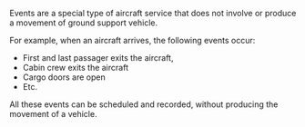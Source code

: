 Events are a special type of aircraft service that does not involve or produce a movement of ground support vehicle.

For example, when an aircraft arrives, the following events occur:

- First and last passager exits the aircraft,
- Cabin crew exits the aircraft
- Cargo doors are open
- Etc.

All these events can be scheduled and recorded, without producing the movement of a vehicle.
